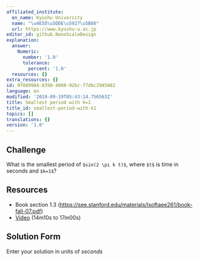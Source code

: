 ```yaml
---
affiliated_institute:
  en_name: Kyushu University
  name: "\u4E5D\u5DDE\u5927\u5B66"
  url: https://www.kyushu-u.ac.jp
editor_id: github.NanoScaleDesign
explanation:
  answer:
    Numeric:
      number: '1.0'
      tolerance:
        percent: '1.0'
  resources: {}
extra_resources: {}
id: 0f089984-8398-4960-92bc-f7dbc2945882
language: en
modified: '2019-09-19T05:43:14.756563Z'
title: Smallest period with k=1
title_id: smallest-period-with-k1
topics: []
translations: {}
version: '1.0'
---
```


## Challenge
What is the smallest period of `$sin(2 \pi k t)$`, where `$t$` is time in seconds and `$k=1$`?

## Resources

- Book section 1.3 (https://see.stanford.edu/materials/lsoftaee261/book-fall-07.pdf)
- [Video](https://youtu.be/1rqJl7Rs6ps?t=14m10s) (14m10s to 17m00s)


## Solution Form
Enter your solution in units of *seconds*
